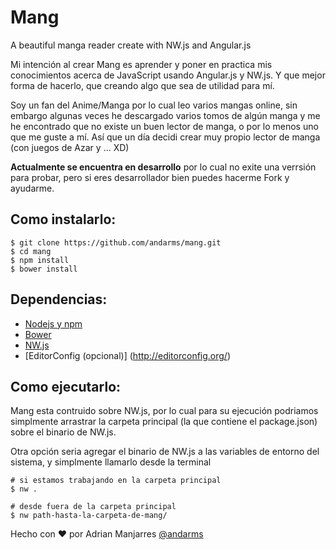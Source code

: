# Mang
A beautiful manga reader create with NW.js and Angular.js

Mi intención al crear Mang es aprender y poner en practica mis conocimientos acerca de JavaScript usando Angular.js y NW.js. Y que mejor forma de hacerlo, que creando algo que sea de utilidad para mí. 

Soy un fan del Anime/Manga por lo cual leo varios mangas online, sin embargo algunas veces he descargado varios tomos de algún manga y me he encontrado que no existe un buen lector de manga, o por lo menos uno que me guste a mí. Así que un día decidi crear muy propio lector de manga (con juegos de Azar y ... XD)

**Actualmente se encuentra en desarrollo** por lo cual no exite una verrsión para probar, pero si eres desarrollador bien puedes hacerme Fork y ayudarme.

## Como instalarlo:
```shell
$ git clone https://github.com/andarms/mang.git
$ cd mang
$ npm install
$ bower install
```

## Dependencias:
- [Nodejs y npm](https://nodejs.org/)
- [Bower](http://bower.io/)
- [NW.js](http://nwjs.io/)
- [EditorConfig (opcional)] (http://editorconfig.org/)

## Como ejecutarlo:

Mang esta contruido sobre NW.js, por lo cual para su ejecución podriamos simplmente arrastrar la carpeta principal (la que contiene el package.json) sobre el binario de NW.js.

Otra opción seria agregar el binario de NW.js a las variables de entorno del sistema, y simplmente llamarlo desde la terminal
```shell
# si estamos trabajando en la carpeta principal
$ nw .

# desde fuera de la carpeta principal
$ nw path-hasta-la-carpeta-de-mang/
```


Hecho con ♥ por Adrian Manjarres [@andarms](https://twitter.com/Andarms)
